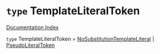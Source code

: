 # `type` TemplateLiteralToken

[Documentation Index](../README.md)

`type` TemplateLiteralToken = [NoSubstitutionTemplateLiteral](../interface.NoSubstitutionTemplateLiteral/README.md) | [PseudoLiteralToken](../type.PseudoLiteralToken/README.md)